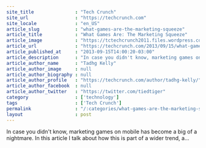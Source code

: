 ```yaml
---
site_title               : "Tech Crunch"
site_url                 : "https://techcrunch.com"
site_locale              : "en_US"
article_slug             : "what-games-are-the-marketing-squeeze"
article_title            : "What Games Are: The Marketing Squeeze"
article_image            : "https://tctechcrunch2011.files.wordpress.com/2013/09/the-10-states-about-to-get-crushed-in-a-us-china-trade-war.jpg?w=400&h=300&crop=1"
article_url              : "https://techcrunch.com/2013/09/15/what-games-are-the-marketing-squeeze/"
article_published_at     : "2013-09-15T14:00:20-03:00"
article_description      : "In case you didn't know, marketing games on mobile has become a big of a nightmare. In this article I talk about how this is part of a wider trend, a..."
article_author_name      : "Tadhg Kelly"
article_author_image     : null
article_author_biography : null
article_author_profile   : "https://techcrunch.com/author/tadhg-kelly/"
article_author_facebook  : null
article_author_twitter   : "https://twitter.com/tiedtiger"
category                 : ['technology']
tags                     : ['Tech Crunch']
permalink                : "/:categories/what-games-are-the-marketing-squeeze/"
layout                   : post
---
```


In case you didn't know, marketing games on mobile has become a big of a nightmare. In this article I talk about how this is part of a wider trend, a...
